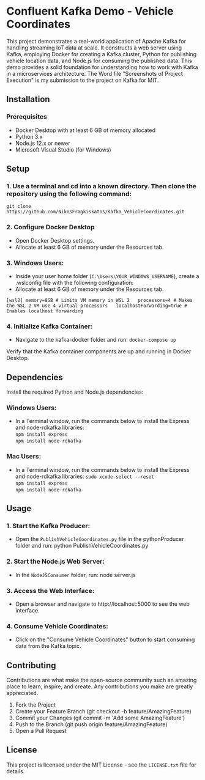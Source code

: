 # Confluent Kafka Demo - Vehicle Coordinates

This project demonstrates a real-world application of Apache Kafka for handling streaming IoT data at scale. It constructs a web server using Kafka, employing Docker for creating a Kafka cluster, Python for publishing vehicle location data, and Node.js for consuming the published data. This demo provides a solid foundation for understanding how to work with Kafka in a microservices architecture. The Word file "Screenshots of Project Execution" is my submission to the project on Kafka for MIT.

## Installation
### Prerequisites
- Docker Desktop with at least 6 GB of memory allocated
- Python 3.x
- Node.js 12.x or newer
- Microsoft Visual Studio (for Windows)

## Setup

### 1. Use a terminal and cd into a known directory. Then clone the repository using the following command:

`git clone https://github.com/NikosFragkiskatos/Kafka_VehicleCoordinates.git`

### 2. Configure Docker Desktop
- Open Docker Desktop settings.
- Allocate at least 6 GB of memory under the Resources tab.

### 3. Windows Users:
- Inside your user home folder (`C:\Users\YOUR_WINDOWS_USERNAME`), create a .wslconfig file with the following configuration:
- Allocate at least 6 GB of memory under the Resources tab.
  
`[wsl2]
memory=8GB # Limits VM memory in WSL 2  
processors=4 # Makes the WSL 2 VM use 4 virtual processors  
localhostForwarding=true # Enables localhost forwarding`

### 4. Initialize Kafka Container:
- Navigate to the kafka-docker folder and run:
`docker-compose up`

Verify that the Kafka container components are up and running in Docker Desktop.

## Dependencies

Install the required Python and Node.js dependencies:  
### Windows Users:

- In a Terminal window, run the commands below to install the Express and node-rdkafka libraries:  
  `npm install express`  
  `npm install node-rdkafka`

### Mac Users:

- In a Terminal window, run the commands below to install the Express and node-rdkafka libraries:
`sudo xcode-select --reset`  
`npm install express`  
`npm install node-rdkafka`

## Usage

### 1. Start the Kafka Producer:
- Open the `PublishVehicleCoordinates.py` file in the pythonProducer folder and run:
python PublishVehicleCoordinates.py
### 2. Start the Node.js Web Server:
- In the `NodeJSConsumer` folder, run:
node server.js
### 3. Access the Web Interface:

- Open a browser and navigate to http://localhost:5000 to see the web interface.

### 4. Consume Vehicle Coordinates:

- Click on the "Consume Vehicle Coordinates" button to start consuming data from the Kafka topic.

## Contributing

Contributions are what make the open-source community such an amazing place to learn, inspire, and create. Any contributions you make are greatly appreciated.

1. Fork the Project
2. Create your Feature Branch (git checkout -b feature/AmazingFeature)
3. Commit your Changes (git commit -m 'Add some AmazingFeature')
4. Push to the Branch (git push origin feature/AmazingFeature)
5. Open a Pull Request

## License

This project is licensed under the MIT License - see the `LICENSE.txt` file for details.


